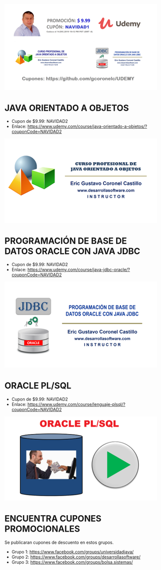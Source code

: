 ![CURSOS VIRTUALES EN UDEMY](https://raw.githubusercontent.com/gcoronelc/UDEMY/master/img/portada008.png)


# JAVA ORIENTADO A OBJETOS

- Cupon de $9.99: NAVIDAD2
- Enlace: https://www.udemy.com/course/java-orientado-a-objetos/?couponCode=NAVIDAD2

[![JAVA ORIENTADO A OBJETOS](https://raw.githubusercontent.com/gcoronelc/UDEMY/master/cursos/joo.png)](http://www.youtube.com/watch?v=EKlwF12-l9Y "JAVA ORIENTADO A OBJETOS")

# PROGRAMACIÓN DE BASE DE DATOS ORACLE CON JAVA JDBC

- Cupon de $9.99: NAVIDAD2
- Enlace: https://www.udemy.com/course/java-jdbc-oracle/?couponCode=NAVIDAD2

[![JAVA JDBC CON BASE DE DATOS ORACLE](https://raw.githubusercontent.com/gcoronelc/UDEMY/master/cursos/jdbc.png)](http://www.youtube.com/watch?v=MR53Xgeg28Y "JAVA JDBC CON BASE DE DATOS ORACLE")


# ORACLE PL/SQL

- Cupon de $9.99: NAVIDAD2
- Enlace: https://www.udemy.com/course/lenguaje-plsql/?couponCode=NAVIDAD2

[![ORACLE PL/SQL](https://raw.githubusercontent.com/gcoronelc/UDEMY/master/cursos/plsql.png)](https://youtu.be/qf5IF2dJtQc "ORACLE PL/SQL")



# ENCUENTRA CUPONES PROMOCIONALES

Se publicaran cupones de descuento en estos grupos.

- Grupo 1: https://www.facebook.com/groups/universidadjava/
- Grupo 2: https://www.facebook.com/groups/desarrollasoftware/
- Grupo 3: https://www.facebook.com/groups/bolsa.sistemas/